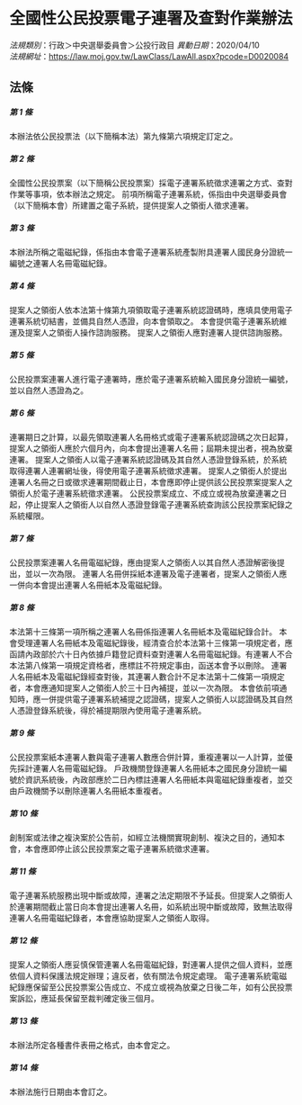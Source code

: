 # 全國性公民投票電子連署及查對作業辦法

*法規類別*：行政＞中央選舉委員會＞公投行政目
*異動日期*：2020/04/10  
*法規網址*：https://law.moj.gov.tw/LawClass/LawAll.aspx?pcode=D0020084



## 法條
##### 第 1 條
本辦法依公民投票法（以下簡稱本法）第九條第六項規定訂定之。

##### 第 2 條
全國性公民投票案（以下簡稱公民投票案）採電子連署系統徵求連署之方式、查對作業等事項，依本辦法之規定。
前項所稱電子連署系統，係指由中央選舉委員會（以下簡稱本會）所建置之電子系統，提供提案人之領銜人徵求連署。

##### 第 3 條
本辦法所稱之電磁紀錄，係指由本會電子連署系統產製附具連署人國民身分證統一編號之連署人名冊電磁紀錄。

##### 第 4 條
提案人之領銜人依本法第十條第九項領取電子連署系統認證碼時，應填具使用電子連署系統切結書，並備具自然人憑證，向本會領取之。
本會提供電子連署系統維運及提案人之領銜人操作諮詢服務。
提案人之領銜人應對連署人提供諮詢服務。

##### 第 5 條
公民投票案連署人進行電子連署時，應於電子連署系統輸入國民身分證統一編號，並以自然人憑證為之。

##### 第 6 條
連署期日之計算，以最先領取連署人名冊格式或電子連署系統認證碼之次日起算，提案人之領銜人應於六個月內，向本會提出連署人名冊；屆期未提出者，視為放棄連署。
提案人之領銜人以電子連署系統認證碼及其自然人憑證登錄系統，於系統取得連署人連署網址後，得使用電子連署系統徵求連署。
提案人之領銜人於提出連署人名冊之日或徵求連署期間截止日，本會應即停止提供該公民投票案提案人之領銜人於電子連署系統徵求連署。
公民投票案成立、不成立或視為放棄連署之日起，停止提案人之領銜人以自然人憑證登錄電子連署系統查詢該公民投票案紀錄之系統權限。

##### 第 7 條
公民投票案連署人名冊電磁紀錄，應由提案人之領銜人以其自然人憑證解密後提出，並以一次為限。
連署人名冊併採紙本連署及電子連署者，提案人之領銜人應一併向本會提出連署人名冊紙本及電磁紀錄。

##### 第 8 條
本法第十三條第一項所稱之連署人名冊係指連署人名冊紙本及電磁紀錄合計。
本會受理連署人名冊紙本及電磁紀錄後，經清查合於本法第十三條第一項規定者，應函請內政部於六十日內依據戶籍登記資料查對連署人名冊電磁紀錄。有連署人不合本法第八條第一項規定資格者，應標註不符規定事由，函送本會予以刪除。
連署人名冊紙本及電磁紀錄經查對後，其連署人數合計不足本法第十二條第一項規定者，本會應通知提案人之領銜人於三十日內補提，並以一次為限。
本會依前項通知時，應一併提供電子連署系統補提之認證碼，提案人之領銜人以認證碼及其自然人憑證登錄系統後，得於補提期限內使用電子連署系統。

##### 第 9 條
公民投票案紙本連署人數與電子連署人數應合併計算，重複連署以一人計算，並優先採計連署人名冊電磁紀錄。
戶政機關登錄連署人名冊紙本之國民身分證統一編號於資訊系統後，內政部應於二日內標註連署人名冊紙本與電磁紀錄重複者，並交由戶政機關予以刪除連署人名冊紙本重複者。

##### 第 10 條
創制案或法律之複決案於公告前，如經立法機關實現創制、複決之目的，通知本會，本會應即停止該公民投票案之電子連署系統徵求連署。

##### 第 11 條
電子連署系統服務出現中斷或故障，連署之法定期限不予延長。但提案人之領銜人於連署期間截止當日向本會提出連署人名冊，如系統出現中斷或故障，致無法取得連署人名冊電磁紀錄者，本會應協助提案人之領銜人取得。

##### 第 12 條
提案人之領銜人應妥慎保管連署人名冊電磁紀錄，對連署人提供之個人資料，並應依個人資料保護法規定辦理；違反者，依有關法令規定處理。
電子連署系統電磁紀錄應保留至公民投票案公告成立、不成立或視為放棄之日後二年，如有公民投票案訴訟，應延長保留至裁判確定後三個月。

##### 第 13 條
本辦法所定各種書件表冊之格式，由本會定之。

##### 第 14 條
本辦法施行日期由本會訂之。


